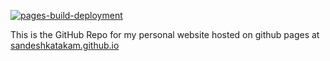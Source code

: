 [![pages-build-deployment](https://github.com/sandeshkatakam/sandeshkatakam.github.io/actions/workflows/pages/pages-build-deployment/badge.svg)](https://github.com/sandeshkatakam/sandeshkatakam.github.io/actions/workflows/pages/pages-build-deployment)  

This is the GitHub Repo for my personal website hosted on github pages at [sandeshkatakam.github.io](https://sandeshkatakam.github.io/)
